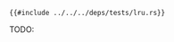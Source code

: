 
```rust,editable,no_run
{{#include ../../../deps/tests/lru.rs}}
```

<div class="hidden">
TODO:
</div>
